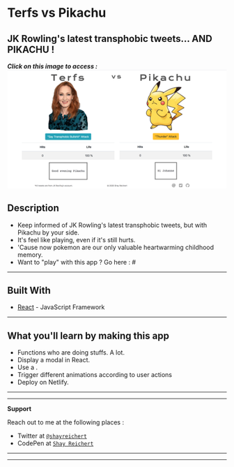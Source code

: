 # Terfs vs Pikachu
## JK Rowling's latest transphobic tweets... AND PIKACHU !

***Click on this image to access :***
[![Terfsvspikachu](https://github.com/ShayReichert/terfsvspikachu/blob/master/screen-pika-terfs.png)](#)


## Description

- Keep informed of JK Rowling's latest transphobic tweets, but with Pikachu by your side.
- It's feel like playing, even if it's still hurts.
- 'Cause now pokemon are our only valuable heartwarming childhood memory.
- Want to "play" with this app ? Go here : #

---

## Built With

* [React](https://fr.reactjs.org/) - JavaScript Framework

---


## What you'll learn by making this app
- Functions who are doing stuffs. A lot.
- Display a modal in React.
- Use a <WrappedComponent>.
- Trigger different animations according to user actions
- Deploy on Netlify.


---
---


**Support**

Reach out to me at the following places :

- Twitter at <a href="https://twitter.com/ShayReichert" target="_blank">`@shayreichert`</a>
- CodePen at <a href="https://codepen.io/Shay_Reichert" target="_blank">`Shay Reichert`</a>

---
---
